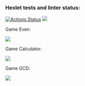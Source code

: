 ### Hexlet tests and linter status:
[![Actions Status](https://github.com/avoavvpotato/python-project-lvl1/workflows/hexlet-check/badge.svg)](https://github.com/avoavvpotato/python-project-lvl1/actions)
<a href="https://codeclimate.com/github/avoavvpotato/python-project-lvl1/maintainability"><img src="https://api.codeclimate.com/v1/badges/d7a1872f188868fc8c10/maintainability" /></a>
<p>Game Even: </p>
<a href="https://asciinema.org/a/nr5nlC8IpGJyiN3P9ZbFHnF4i" target="_blank"><img src="https://asciinema.org/a/nr5nlC8IpGJyiN3P9ZbFHnF4i.svg" /></a>
<p>Game Calculator: </p>
<a href="https://asciinema.org/a/pzI8EAUEnw2EHDCJmiAX7yMpJ" target="_blank"><img src="https://asciinema.org/a/pzI8EAUEnw2EHDCJmiAX7yMpJ.svg" /></a>
<p>Game GCD: </p>
<a href="https://asciinema.org/a/ZLaMYf3YYzKyGIPSGExf8PTJe" target="_blank"><img src="https://asciinema.org/a/ZLaMYf3YYzKyGIPSGExf8PTJe.svg" /></a>